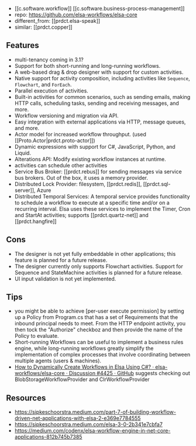 
- [[c.software.workflow]] [[c.software.business-process-management]]
- repo: https://github.com/elsa-workflows/elsa-core
- different_from: [[prdct.elsa-speak]]
- similar: [[prdct.copper]]

## Features

- multi-tenancy coming in 3.1?
-   Support for both short-running and long-running workflows.
-   A web-based drag & drop designer with support for custom activities.
-   Native support for activity composition, including activities like `Sequence`, `Flowchart`, and `ForEach`.
-   Parallel execution of activities.
-   Built-in activities for common scenarios, such as sending emails, making HTTP calls, scheduling tasks, sending and receiving messages, and more.
-   Workflow versioning and migration via API.
-   Easy integration with external applications via HTTP, message queues, and more.
-   Actor model for increased workflow throughput. (used [[Proto.Actor|prdct.proto-actor]])
-   Dynamic expressions with support for C#, JavaScript, Python, and Liquid.
-   Alterations API: Modify existing workflow instances at runtime.
-   activities can schedule other activities
-   Service Bus Broker: [[prdct.rebus]] for sending messages via service bus brokers. Out of the box, it uses a memory provider.
-   Distributed Lock Provider: filesystem, [[prdct.redis]], [[prdct.sql-server]], Azure
-   Distributed Temporal Services: A temporal service provides functionality to schedule a workflow to execute at a specific time and/or on a recurring interval. Elsa uses these services to implement the Timer, Cron and StartAt activities; supports [[prdct.quartz-net]] and [[prdct.hangfire]]

## Cons

- The designer is not yet fully embeddable in other applications; this feature is planned for a future release.
- The designer currently only supports Flowchart activities. Support for Sequence and StateMachine activities is planned for a future release.
- UI input validation is not yet implemented.

## Tips

-  you might be able to achieve [per-user execute permission] by setting up a Policy from Program.cs that has a set of Requirements that the inbound principal needs to meet. From the HTTP endpoint activity, you then tock the "Authorize" checkboz and then provide the name of the Policy to evaluate.
-  Short-running Workflows can be useful to implement a business rules engine, while long-running workflows greatly simplify the implementation of complex processes that involve coordinating between multiple agents (users & machines).
-  [How to Dynamically Create Workflows in Elsa Using C#? · elsa-workflows/elsa-core · Discussion #4425 · GitHub](https://github.com/elsa-workflows/elsa-core/discussions/4425) suggests checking out BlobStorageWorkflowProvider and ClrWorkflowProvider

## Resources

- https://sipkeschoorstra.medium.com/part-7-of-building-workflow-driven-net-applications-with-elsa-2-e369e7784555
- https://sipkeschoorstra.medium.com/elsa-3-0-2b341e7cbfa7
- https://medium.com/codenx/elsa-workflow-engine-in-net-core-applications-812b745b7385